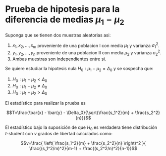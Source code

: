 Prueba de hipotesis para la diferencia de medias $\mu_1 - \mu_2$
=======================

Suponga que se tienen dos muestras aleatorias asi:

1. $x_1, x_2, \ldots, x_m$ proveniente de una poblacion I con media $\mu_1$ y varianza $\sigma^2_1$. 
2. $y_1, y_2, \ldots, y_n$ proveniente de una poblacion II con media $\mu_2$ y varianza $\sigma^2_2$.
3. Ambas muestras son independientes entre si.

Se quiere estudiar la hipotesis nula $H_0: \mu_1 - \mu_2 = \Delta_0$ y se sospecha que:

1. $H_0: \mu_1 - \mu_2 < \Delta_0$
2. $H_0: \mu_1 - \mu_2 \neq \Delta_0$
3. $H_0: \mu_1 - \mu_2 > \Delta_0$

El estadístico para realizar la prueba es 

$$T=\frac{\bar{x} - \bar{y} - \Delta_0}{\sqrt{\frac{s_1^2}{m} + \frac{s_2^2}{n}}}$$

El estadístico bajo la suposición de que $H_0$ es verdadera tiene distribución $t$-student con $v$ grados de libertad calculados como:

$$v=\frac{ \left( \frac{s_1^2}{m} + \frac{s_2^2}{n} \right)^2 }{ \frac{(s_1^2/m)^2}{m-1} + \frac{(s_2^2/n)^2}{n-1}}$$


